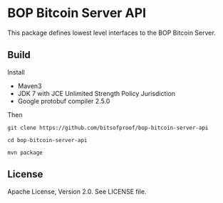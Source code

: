 BOP Bitcoin Server API
======================

This package defines lowest level interfaces to the BOP Bitcoin Server.

Build
-----
Install

  * Maven3 
  * JDK 7 with JCE Unlimited Strength Policy Jurisdiction 
  * Google protobuf compiler 2.5.0
	
Then

    git clone https://github.com/bitsofproof/bop-bitcoin-server-api

    cd bop-bitcoin-server-api
   
    mvn package

License
-------
Apache License, Version 2.0. See LICENSE file.
